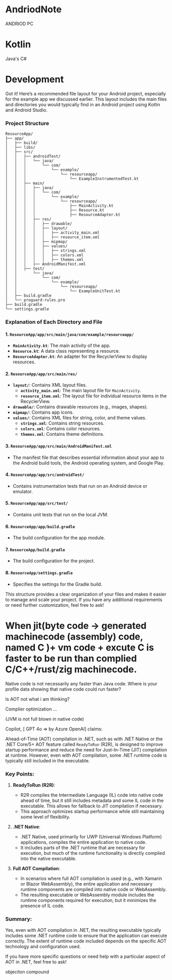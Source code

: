 # AndriodNote

ANDRIOD PC 

# Kotlin 

Java's C#

# Development


Got it! Here’s a recommended file layout for your Android project, especially for the example app we discussed earlier. This layout includes the main files and directories you would typically find in an Android project using Kotlin and Android Studio.

### Project Structure

```
ResourceApp/
├── app/
│   ├── build/
│   ├── libs/
│   ├── src/
│   │   ├── androidTest/
│   │   │   └── java/
│   │   │       └── com/
│   │   │           └── example/
│   │   │               └── resourceapp/
│   │   │                   └── ExampleInstrumentedTest.kt
│   │   ├── main/
│   │   │   ├── java/
│   │   │   │   └── com/
│   │   │   │       └── example/
│   │   │   │           └── resourceapp/
│   │   │   │               ├── MainActivity.kt
│   │   │   │               ├── Resource.kt
│   │   │   │               ├── ResourceAdapter.kt
│   │   │   ├── res/
│   │   │   │   ├── drawable/
│   │   │   │   ├── layout/
│   │   │   │   │   ├── activity_main.xml
│   │   │   │   │   ├── resource_item.xml
│   │   │   │   ├── mipmap/
│   │   │   │   ├── values/
│   │   │   │   │   ├── strings.xml
│   │   │   │   │   ├── colors.xml
│   │   │   │   │   ├── themes.xml
│   │   │   ├── AndroidManifest.xml
│   │   ├── test/
│   │       └── java/
│   │           └── com/
│   │               └── example/
│   │                   └── resourceapp/
│   │                       └── ExampleUnitTest.kt
│   ├── build.gradle
│   └── proguard-rules.pro
├── build.gradle
└── settings.gradle
```

### Explanation of Each Directory and File

#### 1. `ResourceApp/app/src/main/java/com/example/resourceapp/`

- **`MainActivity.kt`**: The main activity of the app.
- **`Resource.kt`**: A data class representing a resource.
- **`ResourceAdapter.kt`**: An adapter for the RecyclerView to display resources.

#### 2. `ResourceApp/app/src/main/res/`

- **`layout/`**: Contains XML layout files.
  - **`activity_main.xml`**: The main layout file for `MainActivity`.
  - **`resource_item.xml`**: The layout file for individual resource items in the RecyclerView.
- **`drawable/`**: Contains drawable resources (e.g., images, shapes).
- **`mipmap/`**: Contains app icons.
- **`values/`**: Contains XML files for string, color, and theme values.
  - **`strings.xml`**: Contains string resources.
  - **`colors.xml`**: Contains color resources.
  - **`themes.xml`**: Contains theme definitions.

#### 3. `ResourceApp/app/src/main/AndroidManifest.xml`

- The manifest file that describes essential information about your app to the Android build tools, the Android operating system, and Google Play.

#### 4. `ResourceApp/app/src/androidTest/`

- Contains instrumentation tests that run on an Android device or emulator.

#### 5. `ResourceApp/app/src/test/`

- Contains unit tests that run on the local JVM.

#### 6. `ResourceApp/app/build.gradle`

- The build configuration for the app module.

#### 7. `ResourceApp/build.gradle`

- The build configuration for the project.

#### 8. `ResourceApp/settings.gradle`

- Specifies the settings for the Gradle build.

This structure provides a clear organization of your files and makes it easier to manage and scale your project. If you have any additional requirements or need further customization, feel free to ask!


# When jit(byte code -> generated machinecode (assembly) code, named C )+ vm code + excute C is faster to be run than complied C/C++/rust/zig machinecode. 

Native code is not necessarily any faster than Java code. Where is your profile data showing that native code could run faster? 

Is AOT not what i am thinking? 

Complier optimization ...

(JVM is not full blown in native code)

Copilot, [ GPT 4o => by Azure OpenAI] claims:

Ahead-of-Time (AOT) compilation in .NET, such as with .NET Native or the .NET Core/5+ AOT feature called `ReadyToRun` (R2R), is designed to improve startup performance and reduce the need for Just-In-Time (JIT) compilation at runtime. However, even with AOT compilation, some .NET runtime code is typically still included in the executable.

### Key Points:

1. **ReadyToRun (R2R)**:
   - R2R compiles the Intermediate Language (IL) code into native code ahead of time, but it still includes metadata and some IL code in the executable. This allows for fallback to JIT compilation if necessary.
   - This approach optimizes startup performance while still maintaining some level of flexibility.

2. **.NET Native**:
   - .NET Native, used primarily for UWP (Universal Windows Platform) applications, compiles the entire application to native code.
   - It includes parts of the .NET runtime that are necessary for execution, but much of the runtime functionality is directly compiled into the native executable.

3. **Full AOT Compilation**:
   - In scenarios where full AOT compilation is used (e.g., with Xamarin or Blazor WebAssembly), the entire application and necessary runtime components are compiled into native code or WebAssembly.
   - The resulting executable or WebAssembly module includes the runtime components required for execution, but it minimizes the presence of IL code.

### Summary:
Yes, even with AOT compilation in .NET, the resulting executable typically includes some .NET runtime code to ensure that the application can execute correctly. The extent of runtime code included depends on the specific AOT technology and configuration used.

If you have more specific questions or need help with a particular aspect of AOT in .NET, feel free to ask!


objeciton compound
